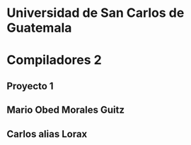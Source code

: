 # Universidad de San Carlos de Guatemala
# Compiladores 2
## Proyecto 1
## Mario Obed Morales Guitz
## Carlos alias Lorax
